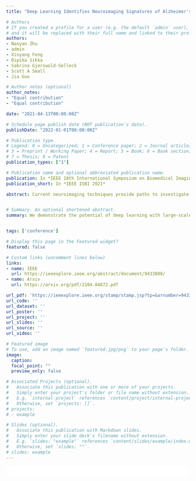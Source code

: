 ```yaml
---
title: "Deep Learning Identifies Neuroimaging Signatures of Alzheimer's Disease Using Structural and Synthesized Functional MRI Data"

# Authors
# If you created a profile for a user (e.g. the default `admin` user), write the username (folder name) here
# and it will be replaced with their full name and linked to their profile.
authors:
- Nanyan Zhu
- admin
- Xinyang Feng
- Dipika Sikka
- Sabrina Gjerswold-Selleck
- Scott A Small
- Jia Guo

# Author notes (optional)
author_notes:
- "Equal contribution"
- "Equal contribution"

date: "2021-04-13T00:00:00Z"

# Schedule page publish date (NOT publication's date).
publishDate: "2022-01-01T00:00:00Z"

# Publication type.
# Legend: 0 = Uncategorized; 1 = Conference paper; 2 = Journal article;
# 3 = Preprint / Working Paper; 4 = Report; 5 = Book; 6 = Book section;
# 7 = Thesis; 8 = Patent
publication_types: ["1"]

# Publication name and optional abbreviated publication name.
publication: In *IEEE 18th International Symposium on Biomedical Imaging (ISBI)*
publication_short: In *IEEE ISBI 2021*

abstract: Current neuroimaging techniques provide paths to investigate the structure and function of the brain in vivo and have made great advances in understanding Alzheimer's disease (AD). However, the group-level analyses prevalently used for investigation and understanding of the disease are not applicable for diagnosis of individuals. More recently, deep learning, which can efficiently analyze large-scale complex patterns in 3D brain images, has helped pave the way for computer-aided individual diagnosis by providing accurate and automated disease classification. Great progress has been made for classifying AD with deep learning models developed upon increasingly available structural MRI data. The lack of scale-matched functional neuroimaging data prevents such models from being further improved by observing functional changes in pathophysiology. Here we propose a potential solution by first learning a structural-to-functional transformation in brain MRI, and further synthesizing spatially matched functional images from large-scale structural scans. We evaluated our approach by building computational models to discriminate patients with AD from healthy normal subjects and demonstrated a performance boost after combining the structural and synthesized functional brain images into the same model. Furthermore, our regional analyses identified the temporal lobe to be the most predictive structural region and the parieto-occipital lobe to be the most predictive functional-region of our model, which are both in concordance with previous group-level neuroimaging findings. Together, we demonstrate the potential of deep learning with large-scale structural and synthesized functional MRI to impact AD classification and to identify AD's neuroimaging signatures.


# Summary. An optional shortened abstract.
summary: We demonstrate the potential of deep learning with large-scale structural and synthesized functional MRI to impact Alzheimer's Disease (AD) classification and to identify AD's neuroimaging signatures.


tags: ['conference']

# Display this page in the Featured widget?
featured: false

# Custom links (uncomment lines below)
links:
- name: IEEE
  url: https://ieeexplore.ieee.org/abstract/document/9433808/
- name: Arxiv
  url: https://arxiv.org/pdf/2104.04672.pdf

url_pdf: 'https://ieeexplore.ieee.org/stamp/stamp.jsp?tp=&arnumber=9433808'
url_code: ''
url_dataset: ''
url_poster: ''
url_project: ''
url_slides: ''
url_source: ''
url_video: ''

# Featured image
# To use, add an image named `featured.jpg/png` to your page's folder.
image:
  caption:
  focal_point: ""
  preview_only: false

# Associated Projects (optional).
#   Associate this publication with one or more of your projects.
#   Simply enter your project's folder or file name without extension.
#   E.g. `internal-project` references `content/project/internal-project/index.md`.
#   Otherwise, set `projects: []`.
# projects:
# - example

# Slides (optional).
#   Associate this publication with Markdown slides.
#   Simply enter your slide deck's filename without extension.
#   E.g. `slides: "example"` references `content/slides/example/index.md`.
#   Otherwise, set `slides: ""`.
# slides: example
---
```


<!-- {{% callout note %}}
Click the *Cite* button above to demo the feature to enable visitors to import publication metadata into their reference management software.
{{% /callout %}}

{{% callout note %}}
Create your slides in Markdown - click the *Slides* button to check out the example.
{{% /callout %}} -->

<!-- Supplementary notes can be added here, including [code, math, and images](https://wowchemy.com/docs/writing-markdown-latex/). -->


<html>
  <style>
    section {
        background: white;
        color: black;
        border-radius: 1em;
        padding: 1em;
        left: 50% }
    #inner {
        display: inline-block;
        display: flex;
        align-items: center;
        justify-content: center }
  </style>
  <section>
    <div id="inner">
      <script type='text/javascript' src='https://d1bxh8uas1mnw7.cloudfront.net/assets/embed.js'></script>
        <span style="float:left";
          class="__dimensions_badge_embed__"
          data-doi="10.1109/ISBI48211.2021.9433808"
          data-hide-zero-citations="false"
          data-legend="always">
        </span>
      <script async src="https://badge.dimensions.ai/badge.js" charset="utf-8"></script>
        <div  style="float:right";
          data-link-target="_blank"
          data-badge-details="right"
          data-badge-type="medium-donut"
          data-doi="10.1109/ISBI48211.2021.9433808"
          data-condensed="true"
          data-hide-no-mentions="false"
          class="altmetric-embed">
        </div>
    </div>
    <div id="inner">
      <script type="text/javascript" src="//cdn.plu.mx/widget-summary.js"></script>
        <a href="https://plu.mx/plum/a/?doi=10.1109/ISBI48211.2021.9433808"
          data-orientation="horizontal"
          class="plumx-summary"
          data-site="plum"
          data-hide-when-empty="false">
        </a>
    </div>
  </section>